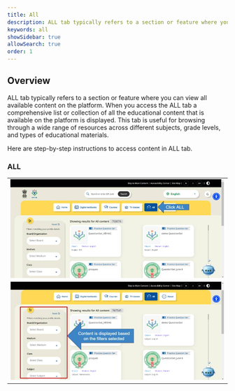 ```yaml
---
title: All
description: ALL tab typically refers to a section or feature where you can view all available content on the platform
keywords: all
showSidebar: true
allowSearch: true
order: 1
---
```


## Overview

ALL tab typically refers to a section or feature where you can view all available content on the platform. When you access the ALL tab a comprehensive list or collection of all the educational content that is available on the platform is displayed. This tab is useful for browsing through a wide range of resources across different subjects, grade levels, and types of educational materials.

Here are step-by-step instructions to access content in ALL tab.

### ALL

<table>
  <tr>
    <td>
      <img src="../images/all/img01.jpg">
    </td>
  </tr>
  <tr>
    <td>
      <img src="../images/all/img02.jpg"></td>
  </tr>
</table>

